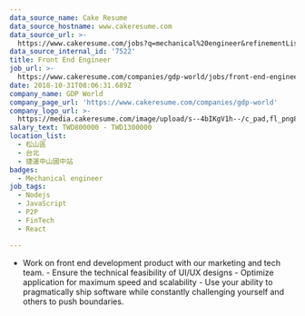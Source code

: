 ```yaml
---
data_source_name: Cake Resume
data_source_hostname: www.cakeresume.com
data_source_url: >-
  https://www.cakeresume.com/jobs?q=mechanical%20engineer&refinementList%5Blang_name%5D%5B0%5D=English&refinementList%5Bsalary_type%5D=per_year&range%5Bsalary_range%5D%5Bmin%5D=1000000&page=3
data_source_internal_id: '7522'
title: Front End Engineer
job_url: >-
  https://www.cakeresume.com/companies/gdp-world/jobs/front-end-engineer-blockchain
date: 2018-10-31T08:06:31.689Z
company_name: GDP World
company_page_url: 'https://www.cakeresume.com/companies/gdp-world'
company_logo_url: >-
  https://media.cakeresume.com/image/upload/s--4bIKgV1h--/c_pad,fl_png8,h_200,w_200/v1566284793/r8a8h5tmoj4rzelvp7wp.png
salary_text: TWD800000 - TWD1300000
location_list:
  - 松山區
  - 台北
  - 捷運中山國中站
badges:
  - Mechanical engineer
job_tags:
  - Nodejs
  - JavaScript
  - P2P
  - FinTech
  - React

---
```


- Work on front end development product with our marketing and tech team. - Ensure the technical feasibility of UI/UX designs - Optimize application for maximum speed and scalability - Use your ability to pragmatically ship software while constantly challenging yourself and others to push boundaries.